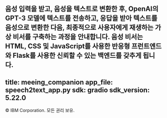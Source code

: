 음성 입력을 받고, 음성을 텍스트로 변환한 후, OpenAI의 GPT-3 모델에 텍스트를 전송하고, 응답을 받아 텍스트를 음성으로 변환한 다음, 최종적으로 사용자에게 재생하는 가상 비서를 구축하는 과정을 안내합니다. 음성 비서는 HTML, CSS 및 JavaScript를 사용한 반응형 프런트엔드와 Flask를 사용한 신뢰할 수 있는 백엔드를 갖추게 됩니다.
---
title: meeing_companion
app_file: speech2text_app.py
sdk: gradio
sdk_version: 5.22.0
---
© IBM Corporation. 모든 권리 보유.

